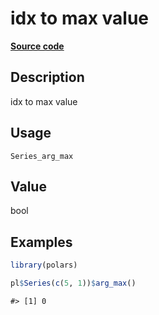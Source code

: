 
# idx to max value

[**Source code**](https://github.com/pola-rs/r-polars/tree/4c60e4ba5981c539b9639261157303d78f545b69/R/#L)

## Description

idx to max value

## Usage

<pre><code class='language-R'>Series_arg_max
</code></pre>

## Value

bool

## Examples

``` r
library(polars)

pl$Series(c(5, 1))$arg_max()
```

    #> [1] 0
